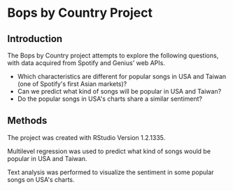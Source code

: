 # Bops by Country Project

## Introduction 

The Bops by Country project attempts to explore the following questions, with data acquired from Spotify and Genius' web APIs. 

* Which characteristics are different for popular songs in USA and Taiwan (one of Spotify's first Asian markets)?
* Can we predict what kind of songs will be popular in USA and Taiwan?
* Do the popular songs in USA's charts share a similar sentiment?

## Methods

The project was created with RStudio Version 1.2.1335. 

Multilevel regression was used to predict what kind of songs would be popular in USA and Taiwan. 

Text analysis was performed to visualize the sentiment in some popular songs on USA's charts. 
